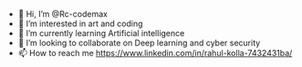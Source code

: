 - 👋 Hi, I’m @Rc-codemax
- 👀 I’m interested in art and coding
- 🌱 I’m currently learning Artificial intelligence
- 💞️ I’m looking to collaborate on Deep learning and cyber security
- 📫 How to reach me https://www.linkedin.com/in/rahul-kolla-7432431ba/

<!---
Rc-codemax/Rc-codemax is a ✨ special ✨ repository because its `README.md` (this file) appears on your GitHub profile.
You can click the Preview link to take a look at your changes.
--->
